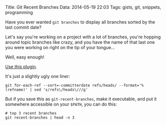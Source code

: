 Title: Git Recent Branches
Data: 2014-05-19 22:03
Tags: gists, git, snippets, programming

Have you ever wanted `git branches` to display all branches sorted by the last
commit date?

Let's say you're working on a project with a lot of branches, you're hopping around topic branches like crazy, and you have the name of that last one you were working on right on the tip of your tongue...

Well, easy enough!

[Use this plugin](https://gist.github.com/gnarmis/63016a8aad4f850e7a09).

It's just a slightly ugly one liner:

    git for-each-ref --sort=-committerdate refs/heads/ --format='%(refname)' | sed 's/refs\/heads\///g'

But if you save this as `git-recent-branches`, make it executable, and put it somewhere accessible on your `$PATH`, you can do this:

    # top 3 recent branches
    git recent-branches | head -n 3

